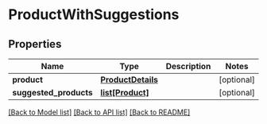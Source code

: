# ProductWithSuggestions

## Properties
Name | Type | Description | Notes
------------ | ------------- | ------------- | -------------
**product** | [**ProductDetails**](ProductDetails.md) |  | [optional] 
**suggested_products** | [**list[Product]**](Product.md) |  | [optional] 

[[Back to Model list]](../README.md#documentation-for-models) [[Back to API list]](../README.md#documentation-for-api-endpoints) [[Back to README]](../README.md)


